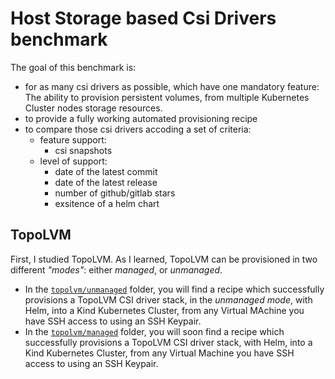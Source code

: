 # Host Storage based Csi Drivers benchmark

The goal of this benchmark is:

* for as many csi drivers as possible, which have one mandatory feature: The ability to provision persistent volumes, from multiple Kubernetes Cluster nodes storage resources.
* to provide a fully working automated provisioning recipe
* to compare those csi drivers accoding a set of criteria:
  * feature support:
    * csi snapshots
  * level of support:
    * date of the latest commit
    * date of the latest release
    * number of github/gitlab stars
    * exsitence of a helm chart

## TopoLVM

First, I studied TopoLVM. As I learned, TopoLVM can be provisioned in two different _"modes"_: either _managed_, or _unmanaged_.

* In the [`topolvm/unmanaged`](./topolvm/unmanaged) folder, you will find a recipe which successfully provisions a TopoLVM CSI driver stack, in the _unmanaged mode_, with Helm, into a Kind Kubernetes Cluster, from any Virtual MAchine you have SSH access to using an SSH Keypair.
* In the [`topolvm/managed`](./topolvm/managed) folder, you will soon find a recipe which successfully provisions a TopoLVM CSI driver stack, with Helm, into a Kind Kubernetes Cluster, from any Virtual Machine you have SSH access to using an SSH Keypair.
